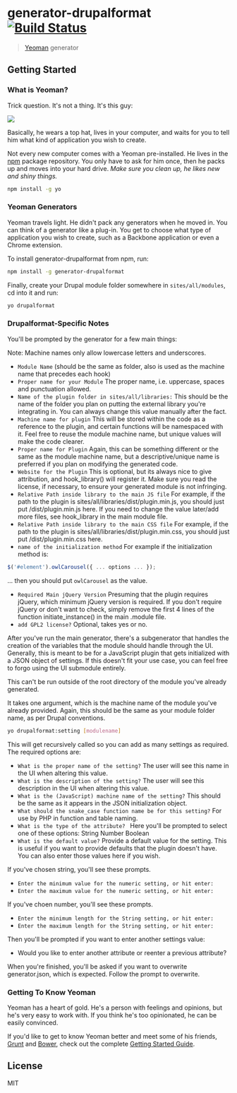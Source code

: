 # generator-drupalformat [![Build Status](https://secure.travis-ci.org/milesblackwood/generator-drupalformat.png?branch=master)](https://travis-ci.org/milesblackwood/generator-drupalformat)

> [Yeoman](http://yeoman.io) generator


## Getting Started

### What is Yeoman?

Trick question. It's not a thing. It's this guy:

![](http://i.imgur.com/JHaAlBJ.png)

Basically, he wears a top hat, lives in your computer, and waits for you to tell him what kind of application you wish to create.

Not every new computer comes with a Yeoman pre-installed. He lives in the [npm](https://npmjs.org) package repository. You only have to ask for him once, then he packs up and moves into your hard drive. *Make sure you clean up, he likes new and shiny things.*

```bash
npm install -g yo
```

### Yeoman Generators

Yeoman travels light. He didn't pack any generators when he moved in. You can think of a generator like a plug-in. You get to choose what type of application you wish to create, such as a Backbone application or even a Chrome extension.

To install generator-drupalformat from npm, run:

```bash
npm install -g generator-drupalformat
```

Finally, create your Drupal module folder somewhere in `sites/all/modules`, cd into it and run:

```bash
yo drupalformat
```

### Drupalformat-Specific Notes

You'll be prompted by the generator for a few main things:

Note: Machine names only allow lowercase letters and underscores.

- `Module Name`
(should be the same as folder, also is used as the machine name that precedes each hook)
- `Proper name for your Module`
The proper name, i.e. uppercase, spaces and punctuation allowed.
- `Name of the plugin folder in sites/all/libraries:`
This should be the name of the folder you plan on putting the external library you're integrating in. You can always change this value manually after the fact.
- `Machine name for plugin`
This will be stored within the code as a reference to the plugin, and certain functions will be namespaced with it. Feel free to reuse the module machine name, but unique values will make the code clearer.
- `Proper name for Plugin`
Again, this can be something different or the same as the module machine name, but a descriptive/unique name is preferred if you plan on modifying the generated code.
- `Website for the Plugin`
This is optional, but its always nice to give attribution, and hook_library() will register it. Make sure you read the license, if necessary, to ensure your generated module is not infringing.
- `Relative Path inside library to the main JS file`
For example, if the path to the plugin is sites/all/libraries/dist/plugin.min.js, you should just put /dist/plugin.min.js here. If you need to change the value later/add more files, see hook_library in the main module file.
- `Relative Path inside library to the main CSS file`
For example, if the path to the plugin is sites/all/libraries/dist/plugin.min.css, you should just put /dist/plugin.min.css here.
- `name of the initialization method`
For example if the initialization method is:
```js
$('#element').owlCarousel({ ... options ... });
```
... then you should put `owlCarousel` as the value.
- `Required Main jQuery Version`
Presuming that the plugin requires jQuery, which minimum jQuery version is required.
If you don't require jQuery or don't want to check, simply remove the first 4 lines of the function initiate_instance() in the main .module file.
- `add GPL2 license?`
Optional, takes yes or no.

After you've run the main generator, there's a subgenerator that handles the creation of the variables that the module should handle through the UI.
Generally, this is meant to be for a JavaScript plugin that gets initialized with a JSON object of settings. If this doesn't fit your use case, you can feel free to forgo using the UI submodule entirely.

This can't be run outside of the root directory of the module you've already generated.

It takes one argument, which is the machine name of the module you've already provided. Again, this should be the same as your module folder name, as per Drupal conventions.

```bash
yo drupalformat:setting [modulename]
```

This will get recursively called so you can add as many settings as required. The required options are:

- `What is the proper name of the setting?`
The user will see this name in the UI when altering this value.
- `What is the description of the setting?`
The user will see this description in the UI when altering this value.
- `What is the (JavaScript) machine name of the setting?`
This should be the same as it appears in the JSON initialization object.
- `What should the snake_case function name be for this setting?`
For use by PHP in function and table naming.
- `What is the type of the attribute? `
Here you'll be prompted to select one of these options:
String
Number
Boolean
- `What is the default value?`
Provide a default value for the setting. This is useful if you want to provide defaults that the plugin doesn't have. You can also enter those values here if you wish.

If you've chosen string, you'll see these prompts.
- `Enter the minimum value for the numeric setting, or hit enter:`
- `Enter the maximum value for the numeric setting, or hit enter:`

If you've choen number, you'll see these prompts.
- `Enter the minimum length for the String setting, or hit enter:`
- `Enter the maximum length for the String setting, or hit enter:`

Then you'll be prompted if you want to enter another settings value:
- Would you like to enter another attribute or reenter a previous attribute?

When you're finished, you'll be asked if you want to overwrite generator.json, which is expected. Follow the prompt to overwrite.

### Getting To Know Yeoman

Yeoman has a heart of gold. He's a person with feelings and opinions, but he's very easy to work with. If you think he's too opinionated, he can be easily convinced.

If you'd like to get to know Yeoman better and meet some of his friends, [Grunt](http://gruntjs.com) and [Bower](http://bower.io), check out the complete [Getting Started Guide](https://github.com/yeoman/yeoman/wiki/Getting-Started).


## License

MIT
